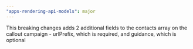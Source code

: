```yaml
---
"apps-rendering-api-models": major
---
```


This breaking changes adds 2 additional fields to the contacts array on the callout campaign - urlPrefix, which is required, and guidance, which is optional
